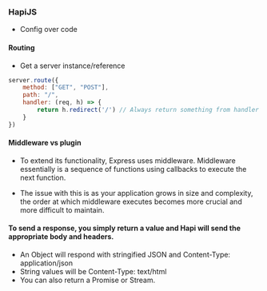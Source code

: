 ### HapiJS

- Config over code

#### Routing

- Get a server instance/reference

```js
server.route({
    method: ["GET", "POST"],
    path: "/",
    handler: (req, h) => {
        return h.redirect('/') // Always return something from handler function
    }
})
```

#### Middleware vs plugin

- To extend its functionality, Express uses middleware. Middleware essentially is a sequence of functions using callbacks to execute the next function.

- The issue with this is as your application grows in size and complexity, the order at which middleware executes becomes more crucial and more difficult to maintain.


#### To send a response, you simply return a value and Hapi will send the appropriate body and headers.

- An Object will respond with stringified JSON and Content-Type: application/json
- String values will be Content-Type: text/html
- You can also return a Promise or Stream.